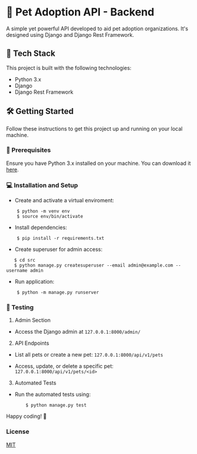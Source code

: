 # 🐾 Pet Adoption API - Backend 

A simple yet powerful API developed to aid pet adoption organizations. It's designed using Django and Django Rest Framework.

## 🧰 Tech Stack

This project is built with the following technologies:

- Python 3.x
- Django
- Django Rest Framework

## 🛠️ Getting Started 

Follow these instructions to get this project up and running on your local machine.

### 🔧 Prerequisites

Ensure you have Python 3.x installed on your machine. You can download it [here](https://www.python.org/downloads/).

### 💻 Installation and Setup

* Create and activate a virtual enviroment:   
```
    $ python -m venv env 
    $ source env/bin/activate
```

* Install dependencies:
```
    $ pip install -r requirements.txt
```

* Create superuser for admin access:   
```
   $ cd src
   $ python manage.py createsuperuser --email admin@example.com --username admin
```

* Run application:
```
    $ python -m manage.py runserver
```

### 🧪 Testing

1. Admin Section

  * Access the Django admin at `127.0.0.1:8000/admin/`

2. API Endpoints

  * List all pets or create a new pet: `127.0.0.1:8000/api/v1/pets`

  * Access, update, or delete a specific pet: `127.0.0.1:8000/api/v1/pets/<id>`

3. Automated Tests

  * Run the automated tests using:
    ```
        $ python manage.py test
    ```

Happy coding! 🐾

### License   
[MIT](https://choosealicense.com/licenses/mit/)

